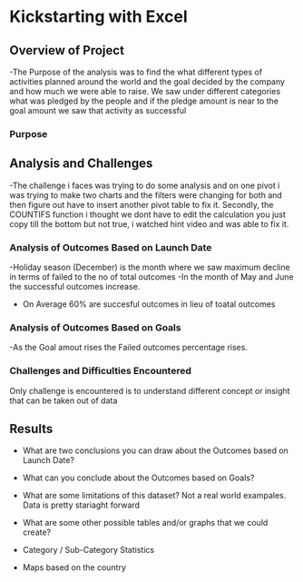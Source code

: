 # Kickstarting with Excel

## Overview of Project

-The Purpose of the analysis was to find the what different types of activities planned around the world and the goal decided by the company and how much 
 we were able to raise. We saw under different categories what was pledged by the people and if the pledge amount is near to the goal amount we saw that activity as successful

### Purpose

## Analysis and Challenges

-The challenge i faces was trying to do some analysis and on one pivot i was trying to make two charts and the filters were changing for both and then figure out have to insert another pivot table to fix it.
Secondly, the COUNTIFS function i thought we dont have to edit the calculation you just copy till the bottom but not true, i watched hint video and was able to fix it.

### Analysis of Outcomes Based on Launch Date
-Holiday season (December) is the month where we saw maximum decline in terms of failed to the no of total outcomes
-In the month of May and June the successful outcomes increase.
- On Average 60% are succesful outcomes in lieu of toatal outcomes
### Analysis of Outcomes Based on Goals

-As the Goal amout rises the Failed outcomes percentage rises.


### Challenges and Difficulties Encountered
Only challenge is encountered is to understand different concept or insight that can be taken out of data
## Results

- What are two conclusions you can draw about the Outcomes based on Launch Date?

- What can you conclude about the Outcomes based on Goals?

- What are some limitations of this dataset?
Not a real world exampales. Data is pretty stariaght forward

- What are some other possible tables and/or graphs that we could create?
- Category / Sub-Category Statistics
- Maps based on the country 